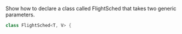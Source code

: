Show how to declare a class called FlightSched that takes two generic parameters.
```java
class FlightSched<T, V> {
```
